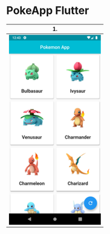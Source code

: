 # PokeApp Flutter

|                    1.                    |
| :--------------------------------------: |
| <img src="/PokeApp.png" height="500em"/> |
